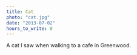 ```yaml
---
title: Cat
photo: "cat.jpg"
date: "2013-07-02"
hours_to_write: 0
---
```


A cat I saw when walking to a cafe in Greenwood.
